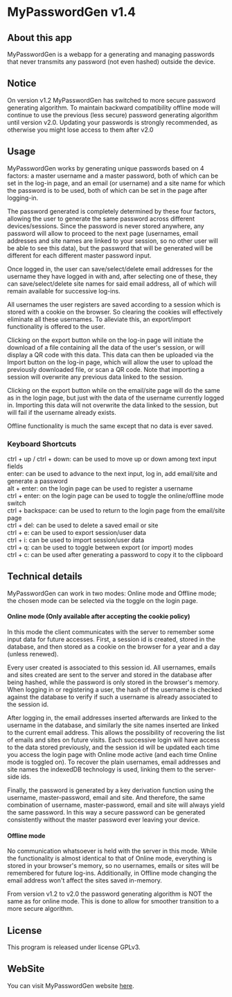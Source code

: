 # MyPasswordGen v1.4

## About this app

MyPasswordGen is a webapp for a generating and managing passwords that never transmits any password (not even
hashed) outside the device.

## Notice

On version v1.2 MyPasswordGen has switched to more secure password generating algorithm. To maintain backward
compatibility offline mode will continue to use the previous (less secure) password generating algorithm until
version v2.0. Updating your passwords is strongly recommended, as otherwise you might lose access to them after
v2.0

## Usage

MyPasswordGen works by generating unique passwords based on 4 factors: a master username and a master
password, both of which can be set in the log-in page, and an email (or username) and a site name for which
the password is to be used, both of which can be set in the page after logging-in.

The password generated is completely determined by these four factors, allowing the user to generate the same
password across different devices/sessions. Since the password is never stored anywhere, any password will
allow to proceed to the next page (usernames, email addresses and site names are linked to your session, so
no other user will be able to see this data), but the password that will be generated will be different for
each different master password input.

Once logged in, the user can save/select/delete email addresses for the username they have logged in with
and, after selecting one of these, they can save/select/delete site names for said email address, all of
which will remain available for successive log-ins.

All usernames the user registers are saved according to a session which is stored with a cookie on the
browser. So clearing the cookies will effectively eliminate all these usernames. To alleviate this, an
export/import functionality is offered to the user.

Clicking on the export button while on the log-in page will initiate the download of a file containing all
the data of the user's session, or will display a QR code with this data. This data can then be uploaded via
the Import button on the log-in page, which will allow the user to upload the previously downloaded file,
or scan a QR code. Note that importing a session will overwrite any previous data linked to the session.

Clicking on the export button while on the email/site page will do the same as in the login page, but just
with the data of the username currently logged in. Importing this data will not overwrite the data linked
to the session, but will fail if the username already exists.

Offline functionality is much the same except that no data is ever saved.

### Keyboard Shortcuts

ctrl + up / ctrl + down: can be used to move up or down among text input fields\
enter: can be used to advance to the next input, log in, add email/site and generate a password\
alt + enter: on the login page can be used to register a username\
ctrl + enter: on the login page can be used to toggle the online/offline mode switch\
ctrl + backspace: can be used to return to the login page from the email/site page\
ctrl + del: can be used to delete a saved email or site\
ctrl + e: can be used to export session/user data\
ctrl + i: can be used to import session/user data\
ctrl + q: can be used to toggle between export (or import) modes\
ctrl + c: can be used after generating a password to copy it to the clipboard

## Technical details

MyPasswordGen can work in two modes: Online mode and Offline mode; the chosen mode can be selected via the
toggle on the login page.

#### Online mode (Only available after accepting the cookie policy)

In this mode the client communicates with the server to remember some input data for future accesses. First,
a session id is created, stored in the database, and then stored as a cookie on the browser for a year and a
day (unless renewed).

Every user created is associated to this session id. All usernames, emails and sites created are sent to the
server and stored in the database after being hashed, while the password is only
stored in the browser's memory. When logging in or registering a user, the hash of the username is checked
against the database to verify if such a username is already associated to the session id.

After logging in, the email addresses inserted afterwards are linked to the username in the database, and
similarly the site names inserted are linked to the current email address. This allows the possibility of
recovering the list of emails and sites on future visits. Each successive login will have access to the data
stored previously, and the session id will be updated each time you access the login page with Online mode
active (and each time Online mode is toggled on). To recover the plain usernames, email addresses and site names the
indexedDB technology is used, linking them to the server-side ids.

Finally, the password is generated by a key derivation function using the username, master-password, email and site.
And therefore, the same combination of username, master-password, email and site will always yield the same
password. In this way a secure password can be generated consistently without the master password ever
leaving your device.

#### Offline mode

No communication whatsoever is held with the server in this mode. While the functionality is almost identical
to that of Online mode, everything is stored in your browser's memory, so no usernames, emails or sites will
be remembered for future log-ins. Additionally, in Offline mode changing the email address won't affect the
sites saved in-memory.

From version v1.2 to v2.0 the password generating algorithm is NOT the same as for online mode. This is done
to allow for smoother transition to a more secure algorithm.

## License

This program is released under license GPLv3.

## WebSite

You can visit MyPasswordGen website [here](https://mypasswordgen.com).
